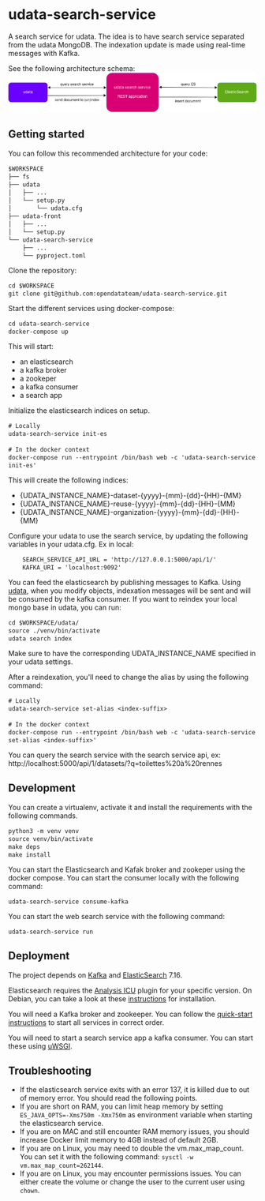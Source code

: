 # udata-search-service

A search service for udata.
The idea is to have search service separated from the udata MongoDB.
The indexation update is made using real-time messages with Kafka.

See the following architecture schema:
![Udata Search Service architecture schema](docs/udata-search-service-schema.png "Udata Search Service architecture schema")

## Getting started

You can follow this recommended architecture for your code:
```
$WORKSPACE
├── fs
├── udata
│   ├── ...
│   └── setup.py
│		└── udata.cfg
├── udata-front
│   ├── ...
│   └── setup.py
└── udata-search-service
    ├── ...
    └── pyproject.toml
```

Clone the repository:
```
cd $WORKSPACE
git clone git@github.com:opendatateam/udata-search-service.git
```

Start the different services using docker-compose:
```
cd udata-search-service
docker-compose up
```

This will start:
- an elasticsearch
- a kafka broker
- a zookeper
- a kafka consumer
- a search app

Initialize the elasticsearch indices on setup.
```
# Locally
udata-search-service init-es

# In the docker context
docker-compose run --entrypoint /bin/bash web -c 'udata-search-service init-es'
```

This will create the following indices:
- {UDATA_INSTANCE_NAME}-dataset-{yyyy}-{mm}-{dd}-{HH}-{MM}
- {UDATA_INSTANCE_NAME}-reuse-{yyyy}-{mm}-{dd}-{HH}-{MM}
- {UDATA_INSTANCE_NAME}-organization-{yyyy}-{mm}-{dd}-{HH}-{MM}

Configure your udata to use the search service, by updating the following variables in your udata.cfg.
Ex in local:
```
    SEARCH_SERVICE_API_URL = 'http://127.0.0.1:5000/api/1/'
    KAFKA_URI = 'localhost:9092'
```

You can feed the elasticsearch by publishing messages to Kafka.
Using [udata](https://github.com/opendatateam/udata), when you modify objects,
indexation messages will be sent and will be consumed by the kafka consumer.
If you want to reindex your local mongo base in udata, you can run:
```
cd $WORKSPACE/udata/
source ./venv/bin/activate
udata search index
```

Make sure to have the corresponding UDATA_INSTANCE_NAME specified in your udata settings.

After a reindexation, you'll need to change the alias by using the following command:
```
# Locally
udata-search-service set-alias <index-suffix>

# In the docker context
docker-compose run --entrypoint /bin/bash web -c 'udata-search-service set-alias <index-suffix>'
```

You can query the search service with the search service api, ex: http://localhost:5000/api/1/datasets/?q=toilettes%20à%20rennes

## Development

You can create a virtualenv, activate it and install the requirements with the following commands.
```
python3 -m venv venv
source venv/bin/activate
make deps
make install
```

You can start the Elasticsearch and Kafak broker and zookeper using the docker compose.
You can start the consumer locally with the following command:
```
udata-search-service consume-kafka
```

You can start the web search service with the following command:
```
udata-search-service run
```

## Deployment

The project depends on [Kafka](https://kafka.apache.org/documentation/)
and [ElasticSearch](https://www.elastic.co/guide/index.html) 7.16.

Elasticsearch requires the [Analysis ICU](https://github.com/elastic/elasticsearch-analysis-icu)
plugin for your specific version.
On Debian, you can take a look at these
[instructions](https://www.elastic.co/guide/en/elasticsearch/reference/7.16/deb.html) for installation.

You will need a Kafka broker and zookeeper. You can follow the
[quick-start instructions](https://kafka.apache.org/documentation/#quickstart) to start all
services in correct order.

You will need to start a search service app a kafka consumer.
You can start these using [uWSGI](https://uwsgi-docs.readthedocs.io/).

## Troubleshooting

- If the elasticsearch service exits with an error 137, it is killed due to out of memory error. You should read the following points.
- If you are short on RAM, you can limit heap memory by setting `ES_JAVA_OPTS=-Xms750m -Xmx750m` as environment variable when starting the elasticsearch service.
- If you are on MAC and still encounter RAM memory issues, you should increase Docker limit memory to 4GB instead of default 2GB.
- If you are on Linux, you may need to double the vm.max_map_count. You can set it with the following command: `sysctl -w vm.max_map_count=262144`.
- If you are on Linux, you may encounter permissions issues. You can either create the volume or change the user to the current user using `chown`. 
